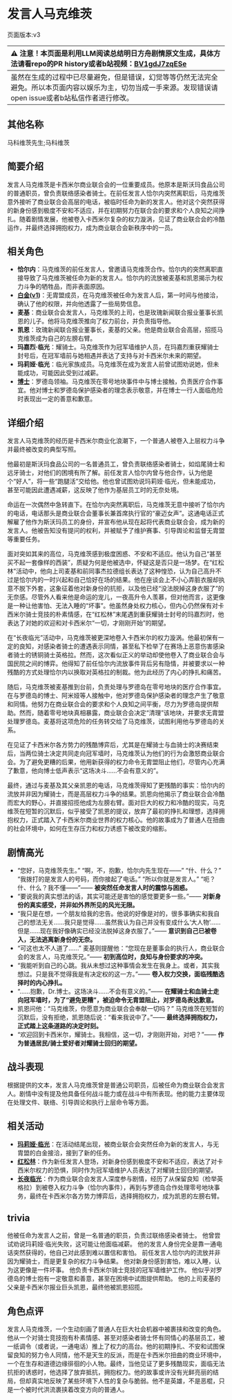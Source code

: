 # 发言人马克维茨
页面版本:v3
 

| :warning: 注意！本页面是利用LLM阅读总结明日方舟剧情原文生成，具体方法请看repo的PR history或者b站视频：[BV1gdJ7zqESe](https://www.bilibili.com/video/BV1gdJ7zqESe/)         |
|:----------------------------|
| 虽然在生成的过程中已尽量避免，但是错误，幻觉等等仍然无法完全避免。所以本页面内容以娱乐为主，切勿当成一手来源。发现错误请open issue或者b站私信作者进行修改。|



## 其他名称
马科维茨先生;马科维茨
## 简要介绍
发言人马克维茨是卡西米尔商业联合会的一位重要成员。他原本是斯沃玛食品公司的普通职员，曾负责联络感染者骑士。在前任发言人恰尔内突然离职后，马克维茨意外接听了商业联合会高层的电话，被临时任命为新的发言人。他对这个突然获得的新身份感到极度不安和不适应，并在初期努力在联合会的要求和个人良知之间挣扎。随着剧情发展，他被卷入卡西米尔复杂的权力漩涡，见证了商业联合会的冷酷运作，并最终选择拥抱权力，成为商业联合会新秩序中的一员。
## 相关角色
-   **恰尔内**：马克维茨的前任发言人，曾邀请马克维茨合作。恰尔内的突然离职直接导致了马克维茨被任命为新的发言人。恰尔内的流放被麦基和凯恩揭示为权力斗争的牺牲品，而非表面原因。
-   **[白金](char_204_platnm.md)([v1](../chars/char_204_platnm.md))**：无胄盟成员，在马克维茨被任命为发言人后，第一时间与他接洽，确认了他的权限，并向他透露了一些局势信息。
-   **麦基**：商业联合会发言人，马克维茨的上司，也是玫瑰新闻联合报业董事长凯恩的儿子。他将马克维茨推向了权力前台，并负责指导他。
-   **凯恩**：玫瑰新闻联合报业董事长，麦基的父亲。他是商业联合会高层，招揽马克维茨成为自己的左膀右臂。
-   **玛嘉烈·临光**：耀骑士。马克维茨作为冠军墙维护人员，在玛嘉烈重获耀骑士封号后，在冠军墙前与她相遇并表达了支持与对卡西米尔未来的期望。
-   **玛莉娅·临光**：临光家族成员。马克维茨在成为发言人前曾试图劝说她，但未能成功，可能因此受到过减薪。
-   **[博士](extended_char_bo_shi.md)**：罗德岛领袖。马克维茨在零号地块事件中与博士接触，负责医疗合作事宜。他对博士和罗德岛保护感染者的理念表示敬意，并在博士一行人面临危险时表现出一定的善意和歉意。
## 详细介绍
发言人马克维茨的经历是卡西米尔商业化浪潮下，一个普通人被卷入上层权力斗争并最终被改变的典型写照。

他最初是斯沃玛食品公司的一名普通员工，曾负责联络感染者骑士，如焰尾骑士和远牙骑士，对他们的困境有所了解。前任发言人恰尔内曾与他合作，认为他是个“好人”，将一些“跑腿活”交给他。他也曾试图劝说玛莉娅·临光，但未能成功，甚至可能因此遭遇减薪，这反映了他作为基层员工时的无奈处境。

命运在一次偶然中急转直下。在恰尔内突然离职后，马克维茨无意中接听了恰尔内的电话，电话那头是商业联合会董事长兼首席执行官的“豪迈女声”。这通电话正式解雇了他作为斯沃玛员工的身份，并宣布他从现在起将代表商业联合会，成为新的发言人。他被告知没有提问的权利，并被赋予了维护赛事、引导舆论和监督无胄盟等重要任务。

面对突如其来的高位，马克维茨感到极度困惑、不安和不适应。他认为自己“甚至买不起一套像样的西装”，质疑为何是他被选中，怀疑这是否只是一场梦。在“红松林”活动中，他向上司麦基和前同事杰拉德组长表达了这种惶恐，认为自己高升不过是恰尔内的一时兴起和自己恰好在场的结果。他在座谈会上不小心弄脏衣服却执意不脱下外套，这象征着他对新身份的抗拒，以及他已经“没法脱掉这身衣服了”的无奈感。尽管外人看来他是命运的宠儿，一夜高升令人羡慕，但对他而言，这更像是一种让他害怕、无法入睡的“坏事”。他虽然身处权力核心，但内心仍然保有对卡西米尔骑士竞技的朴素情感，在“红松林”末尾遇到重获耀骑士封号的玛嘉烈时，他表达了对她的欢迎和对卡西米尔“一切，才刚刚开始”的期望。

在“长夜临光”活动中，马克维茨被更深地卷入卡西米尔的权力漩涡。他最初保有一定的良知，对感染者骑士的遭遇表示同情，甚至私下检举了在赛场上恶意伤害感染者骑士的锈铜骑士英格拉。然而，这次看似正义的举动却使他卷入了商业联合会与国民院之间的博弈。他得知了前任恰尔内流放事件背后另有隐情，并被要求以一种残酷的方式处理恰尔内以换取对英格拉的制裁。他为此经历了内心的挣扎和痛苦。

随后，马克维茨被麦基推到台前，负责处理与罗德岛在零号地块的医疗合作事宜。在与罗德岛的博士、阿米娅等人接触中，他对罗德岛保护感染者的理念产生了敬意和同情。他努力在商业联合会的要求和个人良知之间平衡，尽力为罗德岛提供帮助。然而，随着零号地块真相暴露，商业联合会决定“清理”该地块，并要求无胄盟处理罗德岛。麦基将这项危险的任务转交给了马克维茨，试图利用他与罗德岛的关系。

在见证了卡西米尔各方势力的残酷博弈后，尤其是在耀骑士与血骑士的决赛结束后，当两位骑士决定共同走向冠军墙时，马克维茨认为他们的行为会激怒商业联合会。为了避免更糟的后果，他用新获得的权力命令无胄盟阻止他们，尽管内心充满了歉意，他向博士低声表示“这场决斗......不会有意义的”。

最终，通过与麦基及其父亲凯恩的电话，马克维茨得知了更残酷的事实：恰尔内的流放并非因为耀骑士，而是高层权力斗争的结果。凯恩向他揭示了商业联合会冷酷而宏大的野心，并直接招揽他成为左膀右臂。面对巨大的权力和冷酷的现实，马克维茨在短暂的沉默后，似乎接受了凯恩的提议，放弃了最初的挣扎和理想，选择拥抱权力，正式踏入了卡西米尔商业世界的权力核心。他的故事成为了普通人在扭曲的社会环境中，如何在生存压力和权力诱惑下被改变的缩影。
## 剧情高光
*   “您好，马克维茨先生。” “啊，不，抱歉，恰尔内先生现在——” “什、什么？” “我拨打的是发言人的号码，而你接起了电话。” “所以你就是发言人。” “呃？什、什么？我不懂——”—— **被突然任命发言人时的震惊与困惑。**
*   “要说我的真实想法的话，其实可能还是害怕的感觉要更多一些。”—— **对新身份的真实感受，并非如外界所见的风光无限。**
*   “我只是在想，一个朋友给我的忠告。他说的好像是对的，很多事确实和我自己的想法无关......我只是觉得......虽然我认为自己并没有变成什么‘大人物’......但是......现在我好像确实已经没法脱掉这身衣服了。”—— **意识到自己已被卷入，无法逃离新身份的无奈。**
*   “可这也太不人道了......” 麦基则提醒他：“您现在是董事会的执行人，商业联合会的发言人，马克维茨兄。”—— **初到高位时，良知与身份要求的冲突。**
*   “我能听到自己的心跳。我从未想过这种事情会发生在我身上。或者，其实我想过。只是我不觉得我是有决定权的这一方。”—— **卷入权力交换，面临残酷选择时的内心挣扎。**
*   “......抱歉，Dr.博士。这场决斗......不会有意义的。”—— **在耀骑士和血骑士走向冠军墙时，为了“避免更糟”，被迫命令无胄盟阻止，对罗德岛表达歉意。**
*   凯恩问他：“马克维茨，你愿意为商业联合会奉献一切吗？” 马克维茨在短暂的沉默后，没有拒绝，凯恩随后说：“看来我说中了。”—— **最终选择拥抱权力，正式踏上这条道路的决定时刻。**
*   “欢迎回到卡西米尔，耀骑士。我相信，这一切，才刚刚开始，对吧？”—— **作为普通居民/骑士爱好者对耀骑士回归的期望。**
## 战斗表现
根据提供的文本，发言人马克维茨曾是普通公司职员，后被任命为商业联合会发言人。剧情中没有提及他具备任何战斗能力或在战斗中有所表现。他的能力主要体现在处理文件、联络、引导舆论和执行上层命令等方面。
## 相关活动
-   **[玛莉娅·临光](../stories/act13d5.md)**：在活动结尾出现，被商业联合会突然任命为新的发言人，与无胄盟的白金接洽，接到了新的任务。
-   **[红松林](../stories/act9mini.md)**：作为新任发言人登场，对新身份感到极度不安和不适应，表达了对卡西米尔权力的恐惧，同时作为冠军墙维护人员表达了对耀骑士回归的期望。
-   **[长夜临光](../stories/act13side.md)**：作为商业联合会发言人深度参与剧情，经历了从保留良知（检举英格拉）到被卷入权力斗争（恰尔内事件），再到与罗德岛合作处理零号地块事务，最终在卡西米尔各方势力博弈后，选择拥抱权力，成为凯恩的左膀右臂。
## trivia
他被任命为发言人之前，曾是一名普通的职员，负责过联络感染者骑士。
他曾尝试劝说玛莉娅·临光失败，这可能让他面临减薪。
他的发言人身份完全是靠一通电话突然获得的，他自己对此感到难以置信和害怕。
前任发言人恰尔内的流放并非因为耀骑士，而是更复杂的权力斗争结果。
他对新身份感到害怕，难以入睡，认为这更像是一件坏事。
他负责卡西米尔骑士竞技的冠军墙维护工作。
他似乎对罗德岛的博士抱有一定敬意和善意，甚至在困境中试图提供帮助。
他的上司麦基的父亲是卡西米尔报业巨头凯恩，最终他被凯恩招揽。
## 角色点评
发言人马克维茨，一个生动刻画了普通人在巨大社会机器中被裹挟和改变的角色。他从一个对骑士竞技抱有朴素情感、甚至对感染者骑士怀有同情心的基层员工，被一纸调令（或者说，一通电话）推上了权力的高台。他的初期挣扎、不安和试图保留良知的努力令人同情，他不是天生的反派，而是在卡西米尔扭曲的商业环境中，一个在生存和道德边缘徘徊的小人物。最终，当他见证了更多残酷现实，面临无法抗拒的诱惑时，他选择了放弃抵抗，拥抱权力。他的故事或许没有光鲜亮丽的结局，但却真实地反映了某些环境下人性的复杂与脆弱。他不是英雄，不是恶棍，只是一个被时代洪流裹挟着改变方向的普通人。